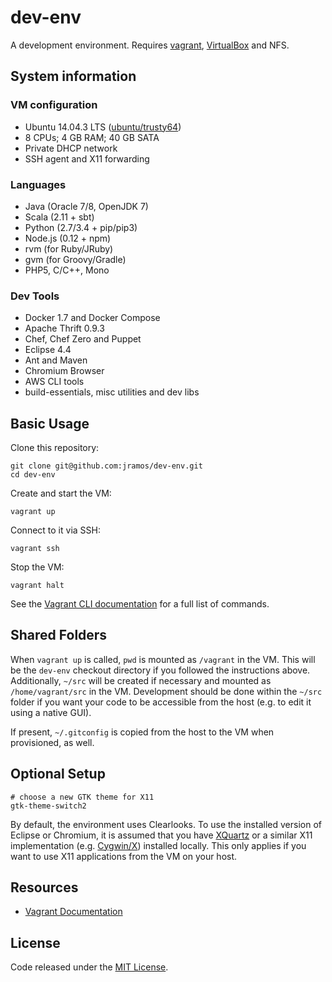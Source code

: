 # dev-env

A development environment. Requires [vagrant](http://www.vagrantup.com/downloads.html), [VirtualBox](https://www.virtualbox.org/wiki/Downloads) and NFS.

## System information

### VM configuration

  * Ubuntu 14.04.3 LTS ([ubuntu/trusty64](https://atlas.hashicorp.com/ubuntu/boxes/trusty64))
  * 8 CPUs; 4 GB RAM; 40 GB SATA
  * Private DHCP network
  * SSH agent and X11 forwarding

### Languages

  * Java (Oracle 7/8, OpenJDK 7)
  * Scala (2.11 + sbt)
  * Python (2.7/3.4 + pip/pip3)
  * Node.js (0.12 + npm)
  * rvm (for Ruby/JRuby)
  * gvm (for Groovy/Gradle)
  * PHP5, C/C++, Mono

### Dev Tools

  * Docker 1.7 and Docker Compose
  * Apache Thrift 0.9.3
  * Chef, Chef Zero and Puppet
  * Eclipse 4.4
  * Ant and Maven
  * Chromium Browser
  * AWS CLI tools
  * build-essentials, misc utilities and dev libs

## Basic Usage

Clone this repository:

    git clone git@github.com:jramos/dev-env.git
    cd dev-env

Create and start the VM:

    vagrant up

Connect to it via SSH:

    vagrant ssh

Stop the VM:

    vagrant halt

See the [Vagrant CLI documentation](https://docs.vagrantup.com/v2/cli/index.html) for a full list of commands.

## Shared Folders

When `vagrant up` is called, `pwd` is mounted as `/vagrant` in the VM. This will be the `dev-env` checkout directory if you followed the instructions above. Additionally, `~/src` will be created if necessary and mounted as `/home/vagrant/src` in the VM. Development should be done within the `~/src` folder if you want your code to be accessible from the host (e.g. to edit it using a native GUI).

If present, `~/.gitconfig` is copied from the host to the VM when provisioned, as well.

## Optional Setup

    # choose a new GTK theme for X11
    gtk-theme-switch2

By default, the environment uses Clearlooks. To use the installed version of Eclipse or Chromium, it is assumed that you have [XQuartz](http://xquartz.macosforge.org/landing/) or a similar X11 implementation (e.g. [Cygwin/X](http://en.wikipedia.org/wiki/Cygwin/X)) installed locally. This only applies if you want to use X11 applications from the VM on your host.

## Resources

  * [Vagrant Documentation](https://docs.vagrantup.com/v2/)

## License

Code released under the [MIT License](LICENSE).
